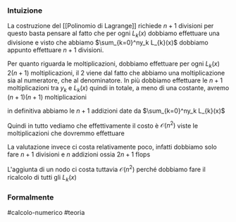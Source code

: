 ### Intuizione
La costruzione del [[Polinomio di Lagrange]] richiede $n+1$ divisioni
per questo basta pensare al fatto che per ogni $L_{k}(x)$ dobbiamo effettuare una divisione e visto che abbiamo $\sum_{k=0}^ny_k L_{k}(x)$ dobbiamo appunto effettuare $n+1$ divisioni. 

Per quanto riguarda le moltiplicazioni, dobbiamo effettuare per ogni $L_{k}(x)$ $2(n+1)$ moltiplicazioni, il $2$ viene dal fatto che abbiamo una moltiplicazione sia al numeratore, che al denominatore. In più dobbiamo effettuare le $n+1$ moltiplicazioni tra $y_{k}$ e $L_{k}(x)$ 
quindi in totale, a meno di una costante, avremo $(n+1)(n+1)$ moltiplicazioni  

in definitiva abbiamo le $n+1$ addizioni date da $\sum_{k=0}^ny_k L_{k}(x)$ 

Quindi in tutto vediamo che effettivamente il costo è $\mathcal{O}(n^{2})$ viste le moltiplicazioni che dovremmo effettuare


La valutazione invece ci costa relativamente poco, infatti dobbiamo solo fare $n+1$ divisioni e $n$ addizioni ossia $2n+1$ flops

L'aggiunta di un nodo ci costa tuttavia $\mathcal{O}(n^{2})$ perché dobbiamo fare il ricalcolo di tutti gli $L_{k}(x)$ 

### Formalmente


#calcolo-numerico #teoria  